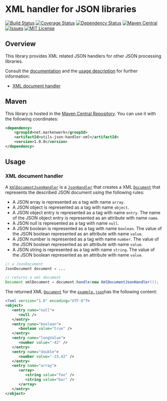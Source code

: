 # XML handler for JSON libraries

[![Build Status](https://travis-ci.org/markenwerk/java-utils-json-handler-xml.svg?branch=master)](https://travis-ci.org/markenwerk/java-utils-json-handler-xml)
[![Coverage Status](https://coveralls.io/repos/github/markenwerk/java-utils-json-handler-xml/badge.svg?branch=master)](https://coveralls.io/github/markenwerk/java-utils-json-handler-xml?branch=master)
[![Dependency Status](https://www.versioneye.com/user/projects/57190b36fcd19a00518561ba/badge.svg)](https://www.versioneye.com/user/projects/57190b36fcd19a00518561ba)
[![Maven Central](https://maven-badges.herokuapp.com/maven-central/net.markenwerk/utils-json-handler-xml/badge.svg)](https://maven-badges.herokuapp.com/maven-central/net.markenwerk/utils-json-handler-xml)
[![Issues](https://img.shields.io/github/issues/markenwerk/java-utils-json-handler-xml.svg)](https://github.com/markenwerk/java-utils-json-handler-xml/issues)
[![MIT License](https://img.shields.io/badge/license-MIT-brightgreen.svg)](https://github.com/markenwerk/java-utils-json-handler-xml/blob/master/LICENSE)

## Overview

This library provides XML related JSON handlers for other JSON processing libraries.

Consult the [documentation](http://markenwerk.github.io/java-utils-json-handler-xml/javadoc/index.html) and the [usage description](#usage) for further information:

- [XML document handler](#xml-document-handler)

## Maven

This library is hosted in the [Maven Central Repository](https://maven-badges.herokuapp.com/maven-central/net.markenwerk/utils-json-handler-xml). You can use it with the following coordinates:

```xml
<dependency>
	<groupId>net.markenwerk</groupId>
	<artifactId>utils-json-handler-xml</artifactId>
	<version>1.0.0</version>
</dependency>
```
 
## Usage

### XML document handler

A [`XmlDocumentJsonHandler`][XmlDocumentJsonHandler] is a [`JsonHandler`][JsonHandler] that creates a XML [`Document`][Document] that represents the described JSON document using the following rules:

- A JSON array is represented as a tag with name `array`.
- A JSON object is represented as a tag with name `object`.
- A JSON object entry is represented as a tag with name `entry`. The name of the JSON object entry is represented as an attribute with name `name`.
- A JSON null is represented as a tag with name `null`.
- A JSON boolean is represented as a tag with name `boolean`. The value of the JSON boolean represented as an attribute with name `value`.
- A JSON number is represented as a tag with name `number`. The value of the JSON boolean represented as an attribute with name `value`.
- A JSON string is represented as a tag with name `string`. The value of the JSON boolean represented as an attribute with name `value`.

```java
// a JsonDocument
JsonDocument document = ...

// returns a xml document  
Document xmlDocument = document.handle(new XmlDocumentJsonHandler());
```

The returned XML [`Document`][Document] for the [`example.json`](https://gist.github.com/toKrause/208992e7625f0b8a9d04e7283f09fc26)has the following content:

```xml
<?xml version="1.0" encoding="UTF-8"?>
<object>
   <entry name="null">
      <null />
   </entry>
   <entry name="boolean">
      <boolean value="true" />
   </entry>
   <entry name="longValue">
      <number value="-42" />
   </entry>
   <entry name="double">
      <number value="-23.42" />
   </entry>
   <entry name="array">
      <array>
         <string value="foo" />
         <string value="bar" />
      </array>
   </entry>
</object>
```

[XmlDocumentJsonHandler]: http://markenwerk.github.io/java-utils-json-common/index.html?net/markenwerk/utils/json/common/handler/XmlDocumentJsonHandler.html

[JsonHandler]: http://markenwerk.github.io/java-utils-json-handler/index.html?net/markenwerk/utils/json/handler/JsonHandler.html

[Document]: https://docs.oracle.com/javase/8/docs/api/index.html?org/w3c/dom/Document.html

